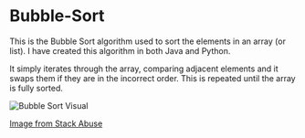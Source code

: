 # Bubble-Sort
This is the Bubble Sort algorithm used to sort the elements in an array (or list). I have created this algorithm in both Java and Python.

It simply iterates through the array, comparing adjacent elements and it swaps them if they are in the incorrect order. This is repeated until the array is fully sorted.

![Bubble Sort Visual](https://stackabuse.s3.amazonaws.com/media/bubble-sort-in-java-1.gif)

[Image from Stack Abuse](https://stackabuse.com/bubble-sort-and-cocktail-shaker-sort-in-javascript/)
